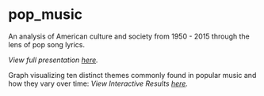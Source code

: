 # pop_music
An analysis of American culture and society from 1950 - 2015 through the lens of pop song lyrics.

_View full presentation [here](https://github.com/jnlevine23/pop.music/blob/master/presentation.pdf)._

Graph visualizing ten distinct themes commonly found in popular music and how they vary over time:
_View Interactive Results [here](https://plot.ly/~jnlevine23/3.embed)._
